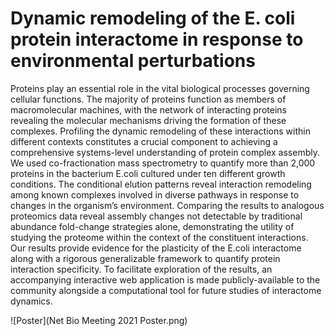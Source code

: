 # Dynamic remodeling of the E. coli protein interactome in response to environmental perturbations

Proteins play an essential role in the vital biological processes governing cellular functions. The majority of proteins function as members of macromolecular machines, with the network of interacting proteins revealing the molecular mechanisms driving the formation of these complexes. Profiling the dynamic remodeling of these interactions within different contexts constitutes a crucial component to achieving a comprehensive systems-level understanding of protein complex assembly. We used co-fractionation mass spectrometry to quantify more than 2,000 proteins in the bacterium E.coli cultured under ten different growth conditions. The conditional elution patterns reveal interaction remodeling among known complexes involved in diverse pathways in response to changes in the organism’s environment. Comparing the results to analogous proteomics data reveal assembly changes not detectable by traditional abundance fold-change strategies alone, demonstrating the utility of studying the proteome within the context of the constituent interactions. Our results provide evidence for the plasticity of the E.coli interactome along with a rigorous generalizable framework to quantify protein interaction specificity. To facilitate exploration of the results, an accompanying interactive web application is made publicly-available to the community alongside a computational tool for future studies of interactome dynamics.

![Poster](Net Bio Meeting 2021 Poster.png)

